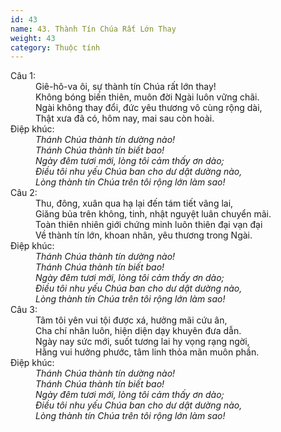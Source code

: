 ```yaml
---
id: 43
name: 43. Thành Tín Chúa Rất Lớn Thay
weight: 43
category: Thuộc tính
---
```

<dl><dt>Câu 1:</dt><dd data-verse="1">Giê-hô-va ôi, sự thành tín Chúa rất lớn thay! <br/>Không bóng biến thiên, muôn đời Ngài luôn vững chãi. <br/>Ngài không thay đổi, đức yêu thương vô cùng rộng dài, <br/>Thật xưa đã có, hôm nay, mai sau còn hoài. </dd><dt>Điệp khúc:</dt><dd data-chorus="1"><em>Thánh Chúa thành tín dường nào! <br/>Thánh Chúa thành tín biết bao! <br/>Ngày đêm tươi mới, lòng tôi cảm thấy ơn dào; <br/>Điều tôi nhu yếu Chúa ban cho dư dật dường nào, <br/>Lòng thành tín Chúa trên tôi rộng lớn làm sao! </em></dd><dt>Câu 2:</dt><dd data-verse="2">Thu, đông, xuân qua hạ lại đến tám tiết vãng lai, <br/>Giăng bủa trên không, tinh, nhật nguyệt luân chuyển mãi. <br/>Toàn thiên nhiên giới chứng minh luôn thiên đại vạn đại <br/>Về thành tín lớn, khoan nhân, yêu thương trong Ngài. </dd><dt>Điệp khúc:</dt><dd data-chorus="1"><em>Thánh Chúa thành tín dường nào! <br/>Thánh Chúa thành tín biết bao! <br/>Ngày đêm tươi mới, lòng tôi cảm thấy ơn dào; <br/>Điều tôi nhu yếu Chúa ban cho dư dật dường nào, <br/>Lòng thành tín Chúa trên tôi rộng lớn làm sao! </em></dd><dt>Câu 3:</dt><dd data-verse="3">Tâm tôi yên vui tội được xá, hưởng mãi cứu ân, <br/>Cha chí nhân luôn, hiện diện dạy khuyên đưa dẫn. <br/>Ngày nay sức mới, suốt tương lai hy vọng rạng ngời, <br/>Hằng vui hưởng phước, tâm linh thỏa mãn muôn phần. </dd><dt>Điệp khúc:</dt><dd data-chorus="1"><em>Thánh Chúa thành tín dường nào! <br/>Thánh Chúa thành tín biết bao! <br/>Ngày đêm tươi mới, lòng tôi cảm thấy ơn dào; <br/>Điều tôi nhu yếu Chúa ban cho dư dật dường nào, <br/>Lòng thành tín Chúa trên tôi rộng lớn làm sao! </em></dd></dl>
